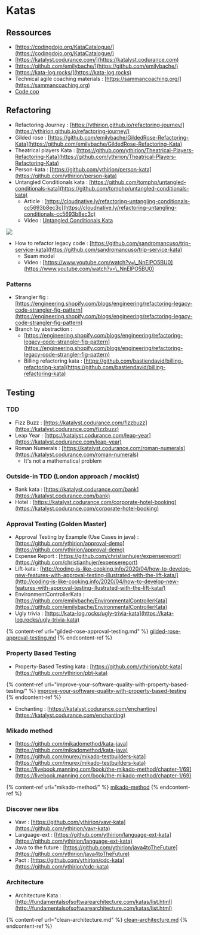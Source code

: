 # Katas

## Ressources

* [https://codingdojo.org/KataCatalogue/](https://codingdojo.org/KataCatalogue/)
* [https://katalyst.codurance.com/](https://katalyst.codurance.com)
* [https://github.com/emilybache/](https://github.com/emilybache/)
* [https://kata-log.rocks/](https://kata-log.rocks)
* Technical agile coaching materials : [https://sammancoaching.org/](https://sammancoaching.org)
* [Code cop](http://blog.code-cop.org/p/my-code-katas.html)

## Refactoring

* Refactoring Journey : [https://ythirion.github.io/refactoring-journey/](https://ythirion.github.io/refactoring-journey/)
* Gilded rose : [https://github.com/emilybache/GildedRose-Refactoring-Kata](https://github.com/emilybache/GildedRose-Refactoring-Kata)
* Theatrical players Kata : [https://github.com/ythirion/Theatrical-Players-Refactoring-Kata](https://github.com/ythirion/Theatrical-Players-Refactoring-Kata)
* Person-kata : [https://github.com/ythirion/person-kata](https://github.com/ythirion/person-kata)
* Untangled Conditionals kata : [https://github.com/tomphp/untangled-conditionals-kata](https://github.com/tomphp/untangled-conditionals-kata)
  * Article : [https://cloudnative.ly/refactoring-untangling-conditionals-cc5693b8ec3c](https://cloudnative.ly/refactoring-untangling-conditionals-cc5693b8ec3c)
  * Video : [Untangled Conditionals Kata](https://www.youtube.com/watch?v=NWgY-0Qu4S4)

![](https://firebasestorage.googleapis.com/v0/b/gitbook-x-prod.appspot.com/o/spaces%2F-MAffO8xa1ZWmgZvfeK2%2Fuploads%2FlkJyCZsVZYJqZdBg9dc8%2Ffile.png?alt=media)

* How to refactor legacy code : [https://github.com/sandromancuso/trip-service-kata](https://github.com/sandromancuso/trip-service-kata)
  * Seam model
  * Video : [https://www.youtube.com/watch?v=\_NnElPO5BU0](https://www.youtube.com/watch?v=\_NnElPO5BU0)

### Patterns

* Strangler fig : [https://engineering.shopify.com/blogs/engineering/refactoring-legacy-code-strangler-fig-pattern](https://engineering.shopify.com/blogs/engineering/refactoring-legacy-code-strangler-fig-pattern)
* Branch by abstraction :
  * [https://engineering.shopify.com/blogs/engineering/refactoring-legacy-code-strangler-fig-pattern](https://engineering.shopify.com/blogs/engineering/refactoring-legacy-code-strangler-fig-pattern)
  * Billing refactoring kata : [https://github.com/bastiendavid/billing-refactoring-kata](https://github.com/bastiendavid/billing-refactoring-kata)

## Testing



### TDD

* Fizz Buzz : [https://katalyst.codurance.com/fizzbuzz](https://katalyst.codurance.com/fizzbuzz)
* Leap Year : [https://katalyst.codurance.com/leap-year](https://katalyst.codurance.com/leap-year)
* Roman Numerals : [https://katalyst.codurance.com/roman-numerals](https://katalyst.codurance.com/roman-numerals)
  * It's not a mathematical problem

### Outside-in TDD (London approach / mockist)

* Bank kata : [https://katalyst.codurance.com/bank](https://katalyst.codurance.com/bank)
* Hotel : [https://katalyst.codurance.com/corporate-hotel-booking](https://katalyst.codurance.com/corporate-hotel-booking)

### Approval Testing (Golden Master)

* Approval Testing by Example (Use Cases in java) : [https://github.com/ythirion/approval-demo](https://github.com/ythirion/approval-demo)
* Expense Report : [https://github.com/christianhujer/expensereport](https://github.com/christianhujer/expensereport)
* Lift-kata : [http://coding-is-like-cooking.info/2020/04/how-to-develop-new-features-with-approval-testing-illustrated-with-the-lift-kata/](http://coding-is-like-cooking.info/2020/04/how-to-develop-new-features-with-approval-testing-illustrated-with-the-lift-kata/)
* EnvironmentControllerKata : [https://github.com/emilybache/EnvironmentalControllerKata](https://github.com/emilybache/EnvironmentalControllerKata)
* Ugly trivia : [https://kata-log.rocks/ugly-trivia-kata](https://kata-log.rocks/ugly-trivia-kata)

{% content-ref url="gilded-rose-approval-testing.md" %}
[gilded-rose-approval-testing.md](gilded-rose-approval-testing.md)
{% endcontent-ref %}

### Property Based Testing

* Property-Based Testing kata : [https://github.com/ythirion/pbt-kata](https://github.com/ythirion/pbt-kata)

{% content-ref url="improve-your-software-quality-with-property-based-testing/" %}
[improve-your-software-quality-with-property-based-testing](improve-your-software-quality-with-property-based-testing/)
{% endcontent-ref %}

* Enchanting : [https://katalyst.codurance.com/enchanting](https://katalyst.codurance.com/enchanting)

### Mikado method

* [https://github.com/mikadomethod/kata-java](https://github.com/mikadomethod/kata-java)
* [https://github.com/murex/mikado-testbuilders-kata](https://github.com/murex/mikado-testbuilders-kata)
* [https://livebook.manning.com/book/the-mikado-method/chapter-1/69](https://livebook.manning.com/book/the-mikado-method/chapter-1/69)

{% content-ref url="mikado-method/" %}
[mikado-method](mikado-method/)
{% endcontent-ref %}

### Discover new libs

* Vavr : [https://github.com/ythirion/vavr-kata](https://github.com/ythirion/vavr-kata)
* Language-ext : [https://github.com/ythirion/language-ext-kata](https://github.com/ythirion/language-ext-kata)
* Java to the future : [https://github.com/ythirion/java4toTheFuture](https://github.com/ythirion/java4toTheFuture)
* Pact : [https://github.com/ythirion/cdc-kata](https://github.com/ythirion/cdc-kata)

### Architecture

* Architecture Kata : [http://fundamentalsofsoftwarearchitecture.com/katas/list.html](http://fundamentalsofsoftwarearchitecture.com/katas/list.html)

{% content-ref url="clean-architecture.md" %}
[clean-architecture.md](clean-architecture.md)
{% endcontent-ref %}

